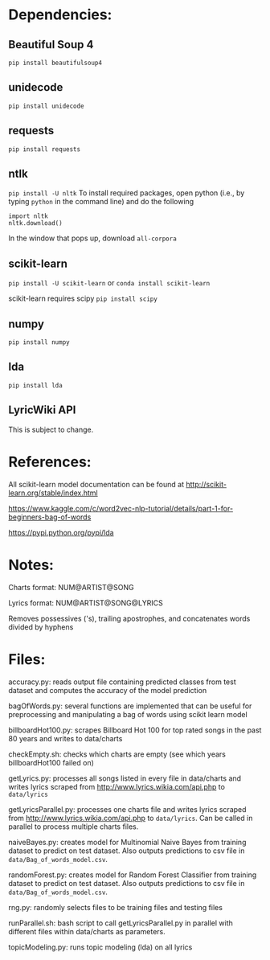 Dependencies:
=============

Beautiful Soup 4
----------------
`pip install beautifulsoup4`

unidecode
---------
`pip install unidecode`

requests
--------
`pip install requests`

ntlk
----
`pip install -U nltk`
To install required packages, open python (i.e., by typing `python` in the command line) and
do the following
```
import nltk
nltk.download()
```
In the window that pops up, download `all-corpora`

scikit-learn
------------
`pip install -U scikit-learn` or `conda install scikit-learn`

scikit-learn requires scipy
`pip install scipy`

numpy
-----
`pip install numpy`

lda
---
`pip install lda`

LyricWiki API
-------------
This is subject to change.

References:
=============
All scikit-learn model documentation can be found at http://scikit-learn.org/stable/index.html

https://www.kaggle.com/c/word2vec-nlp-tutorial/details/part-1-for-beginners-bag-of-words

https://pypi.python.org/pypi/lda

Notes:
======
Charts format: NUM@ARTIST@SONG

Lyrics format: NUM@ARTIST@SONG@LYRICS

Removes possessives ('s), trailing apostrophes, and concatenates words divided by hyphens


Files:
======
accuracy.py: reads output file containing predicted classes from test dataset and computes the accuracy of the model prediction

bagOfWords.py: several functions are implemented that can be useful for preprocessing and manipulating a bag of words using scikit learn model

billboardHot100.py: scrapes Billboard Hot 100 for top rated songs in the past 80 years and writes to data/charts

checkEmpty.sh: checks which charts are empty (see which years billboardHot100 failed on)

getLyrics.py: processes all songs listed in every file in data/charts and writes lyrics scraped from http://www.lyrics.wikia.com/api.php to `data/lyrics`

getLyricsParallel.py: processes one charts file and writes lyrics scraped from http://www.lyrics.wikia.com/api.php to `data/lyrics`. Can be called in parallel to process multiple charts files.

naiveBayes.py: creates model for Multinomial Naive Bayes from training dataset to predict on test dataset. Also outputs predictions to csv file in `data/Bag_of_words_model.csv`.

randomForest.py: creates model for Random Forest Classifier from training dataset to predict on test dataset. Also outputs predictions to csv file in `data/Bag_of_words_model.csv`.

rng.py: randomly selects files to be training files and testing files

runParallel.sh: bash script to call getLyricsParallel.py in parallel with different files within data/charts as parameters.

topicModeling.py: runs topic modeling (lda) on all lyrics

